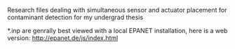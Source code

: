 Research files dealing with simultaneous sensor and actuator placement for contaminant detection for my undergrad thesis

*.inp are genrally best viewed with a local EPANET installation, here is a web version: http://epanet.de/js/index.html
